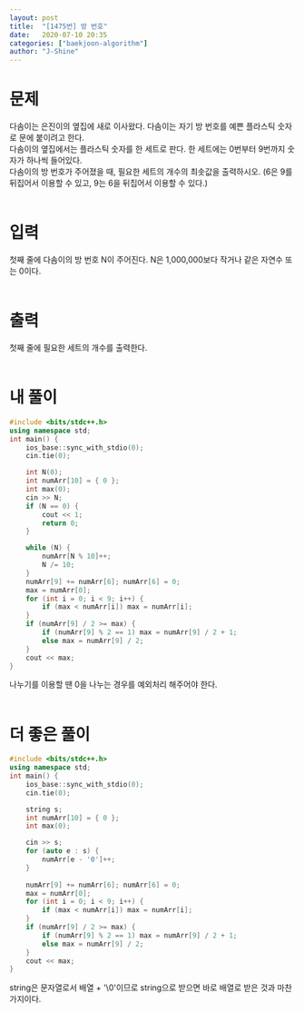 ```yaml
---
layout: post
title:  "[1475번] 방 번호"
date:   2020-07-10 20:35
categories: ["baekjoon-algorithm"]
author: "J-Shine"
---
```

# 문제  

다솜이는 은진이의 옆집에 새로 이사왔다. 다솜이는 자기 방 번호를 예쁜 플라스틱 숫자로 문에 붙이려고 한다.<br>
다솜이의 옆집에서는 플라스틱 숫자를 한 세트로 판다. 한 세트에는 0번부터 9번까지 숫자가 하나씩 들어있다. <br>
다솜이의 방 번호가 주어졌을 때, 필요한 세트의 개수의 최솟값을 출력하시오. (6은 9를 뒤집어서 이용할 수 있고, 9는 6을 뒤집어서 이용할 수 있다.)<br><br>
# 입력  

첫째 줄에 다솜이의 방 번호 N이 주어진다. N은 1,000,000보다 작거나 같은 자연수 또는 0이다.<br><br>

# 출력  

첫째 줄에 필요한 세트의 개수를 출력한다.<br><br>

# 내 풀이

```c++
#include <bits/stdc++.h>
using namespace std;
int main() {
	ios_base::sync_with_stdio(0);
	cin.tie(0);

	int N(0); 
	int numArr[10] = { 0 };
	int max(0);
	cin >> N;
	if (N == 0) {
		cout << 1;
		return 0;
	}

	while (N) {
		numArr[N % 10]++;
		N /= 10;
	}
	numArr[9] += numArr[6]; numArr[6] = 0;
	max = numArr[0];
	for (int i = 0; i < 9; i++) {
		if (max < numArr[i]) max = numArr[i];
	}
	if (numArr[9] / 2 >= max) {
		if (numArr[9] % 2 == 1) max = numArr[9] / 2 + 1;
		else max = numArr[9] / 2;
	}
	cout << max;
}

```
나누기를 이용할 땐 0을 나누는 경우를 예외처리 해주어야 한다.<br><br>

# 더 좋은 풀이

```c++
#include <bits/stdc++.h>
using namespace std;
int main() {
	ios_base::sync_with_stdio(0);
	cin.tie(0);

	string s; 
	int numArr[10] = { 0 };
	int max(0);

	cin >> s;
	for (auto e : s) {
		numArr[e - '0']++;
	}
	
	numArr[9] += numArr[6]; numArr[6] = 0;
	max = numArr[0];
	for (int i = 0; i < 9; i++) {
		if (max < numArr[i]) max = numArr[i];
	}
	if (numArr[9] / 2 >= max) {
		if (numArr[9] % 2 == 1) max = numArr[9] / 2 + 1;
		else max = numArr[9] / 2;
	}
	cout << max;
}
```
string은 문자열로서 배열 + '\0'이므로 string으로 받으면 바로 배열로 받은 것과 마찬가지이다.<br><br>  
